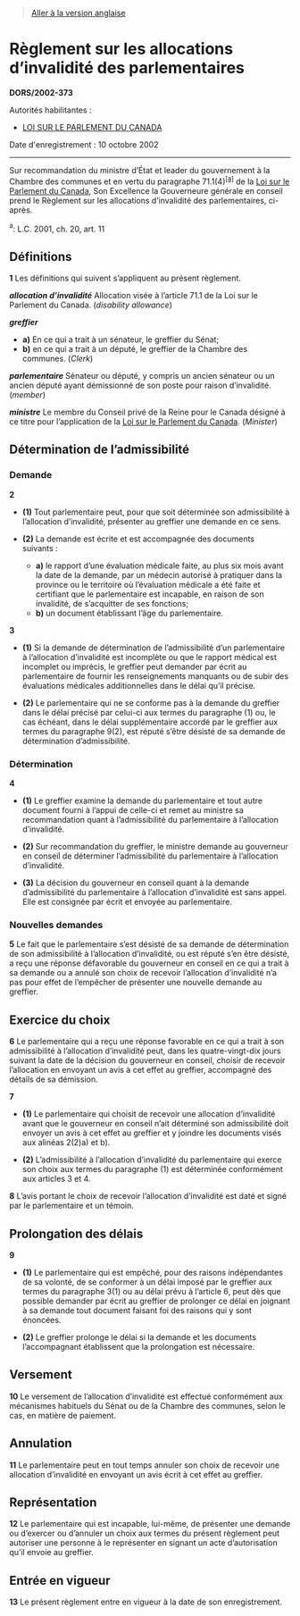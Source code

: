 > [Aller à la version anglaise](/en/Regulations/Statutory%20Orders%20and%20Regulations/2002/373.md)

# Règlement sur les allocations d’invalidité des parlementaires

**DORS/2002-373**

Autorités habilitantes : 
- [LOI SUR LE PARLEMENT DU CANADA](/fr/Lois/Lois%20révisées%20du%20Canada/P/P-1.md)

Date d'enregistrement : 10 octobre 2002

----------

Sur recommandation du ministre d’État et leader du gouvernement à la Chambre des communes et en vertu du paragraphe 71.1(4)<sup><a href='#nbp_SOR-2002-373_f_hq_5815'>[a]</a></sup> de la [Loi sur le Parlement du Canada](/fr/Lois/Lois%20révisées%20du%20Canada/P/P-1.md), Son Excellence la Gouverneure générale en conseil prend le Règlement sur les allocations d’invalidité des parlementaires, ci-après.

<a name='nbp_SOR-2002-373_f_hq_5815'><sup>a</sup></a>: L.C. 2001, ch. 20, art. 11<br />




## Définitions


**1** Les définitions qui suivent s’appliquent au présent règlement.

***allocation d’invalidité*** Allocation visée à l’article 71.1 de la Loi sur le Parlement du Canada. (*disability allowance*)

***greffier***
- **a)** En ce qui a trait à un sénateur, le greffier du Sénat;
- **b)** en ce qui a trait à un député, le greffier de la Chambre des communes. (*Clerk*)

***parlementaire*** Sénateur ou député, y compris un ancien sénateur ou un ancien député ayant démissionné de son poste pour raison d’invalidité. (*member*)

***ministre*** Le membre du Conseil privé de la Reine pour le Canada désigné à ce titre pour l’application de la [Loi sur le Parlement du Canada](/fr/Lois/Lois%20révisées%20du%20Canada/P/P-1.md). (*Minister*)




## Détermination de l’admissibilité



### Demande


**2** 

- **(1)** Tout parlementaire peut, pour que soit déterminée son admissibilité à l’allocation d’invalidité, présenter au greffier une demande en ce sens.

- **(2)** La demande est écrite et est accompagnée des documents suivants :
	- **a)** le rapport d’une évaluation médicale faite, au plus six mois avant la date de la demande, par un médecin autorisé à pratiquer dans la province ou le territoire où l’évaluation médicale a été faite et certifiant que le parlementaire est incapable, en raison de son invalidité, de s’acquitter de ses fonctions;
	- **b)** un document établissant l’âge du parlementaire.



**3** 

- **(1)** Si la demande de détermination de l’admissibilité d’un parlementaire à l’allocation d’invalidité est incomplète ou que le rapport médical est incomplet ou imprécis, le greffier peut demander par écrit au parlementaire de fournir les renseignements manquants ou de subir des évaluations médicales additionnelles dans le délai qu’il précise.

- **(2)** Le parlementaire qui ne se conforme pas à la demande du greffier dans le délai précisé par celui-ci aux termes du paragraphe (1) ou, le cas échéant, dans le délai supplémentaire accordé par le greffier aux termes du paragraphe 9(2), est réputé s’être désisté de sa demande de détermination d’admissibilité.




### Détermination


**4** 

- **(1)** Le greffier examine la demande du parlementaire et tout autre document fourni à l’appui de celle-ci et remet au ministre sa recommandation quant à l’admissibilité du parlementaire à l’allocation d’invalidité.

- **(2)** Sur recommandation du greffier, le ministre demande au gouverneur en conseil de déterminer l’admissibilité du parlementaire à l’allocation d’invalidité.

- **(3)** La décision du gouverneur en conseil quant à la demande d’admissibilité du parlementaire à l’allocation d’invalidité est sans appel. Elle est consignée par écrit et envoyée au parlementaire.




### Nouvelles demandes


**5** Le fait que le parlementaire s’est désisté de sa demande de détermination de son admissibilité à l’allocation d’invalidité, ou est réputé s’en être désisté, a reçu une réponse défavorable du gouverneur en conseil en ce qui a trait à sa demande ou a annulé son choix de recevoir l’allocation d’invalidité n’a pas pour effet de l’empêcher de présenter une nouvelle demande au greffier.




## Exercice du choix


**6** Le parlementaire qui a reçu une réponse favorable en ce qui a trait à son admissibilité à l’allocation d’invalidité peut, dans les quatre-vingt-dix jours suivant la date de la décision du gouverneur en conseil, choisir de recevoir l’allocation en envoyant un avis à cet effet au greffier, accompagné des détails de sa démission.



**7** 

- **(1)** Le parlementaire qui choisit de recevoir une allocation d’invalidité avant que le gouverneur en conseil n’ait déterminé son admissibilité doit envoyer un avis à cet effet au greffier et y joindre les documents visés aux alinéas 2(2)a) et b).

- **(2)** L’admissibilité à l’allocation d’invalidité du parlementaire qui exerce son choix aux termes du paragraphe (1) est déterminée conformément aux articles 3 et 4.



**8** L’avis portant le choix de recevoir l’allocation d’invalidité est daté et signé par le parlementaire et un témoin.




## Prolongation des délais


**9** 

- **(1)** Le parlementaire qui est empêché, pour des raisons indépendantes de sa volonté, de se conformer à un délai imposé par le greffier aux termes du paragraphe 3(1) ou au délai prévu à l’article 6, peut dès que possible demander par écrit au greffier de prolonger ce délai en joignant à sa demande tout document faisant foi des raisons qui y sont énoncées.

- **(2)** Le greffier prolonge le délai si la demande et les documents l’accompagnant établissent que la prolongation est nécessaire.




## Versement


**10** Le versement de l’allocation d’invalidité est effectué conformément aux mécanismes habituels du Sénat ou de la Chambre des communes, selon le cas, en matière de paiement.




## Annulation


**11** Le parlementaire peut en tout temps annuler son choix de recevoir une allocation d’invalidité en envoyant un avis écrit à cet effet au greffier.




## Représentation


**12** Le parlementaire qui est incapable, lui-même, de présenter une demande ou d’exercer ou d’annuler un choix aux termes du présent règlement peut autoriser une personne à le représenter en signant un acte d’autorisation qu’il envoie au greffier.




## Entrée en vigueur


**13** Le présent règlement entre en vigueur à la date de son enregistrement.



